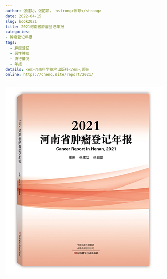 ```yaml
---
author: 张建功，张韶凯， <strong>陈琼</strong>
date: 2022-04-15
slug: book2021
title: 2021河南省肿瘤登记年报
categories: 
- 肿瘤登记年报
tags:
  - 肿瘤登记
  - 恶性肿瘤
  - 流行情况
  - 年报
details: <em>河南科学技术出版社</em>,郑州
online: https://chenq.site/report/2021/
---
```


![](cover/2021.jpg)

